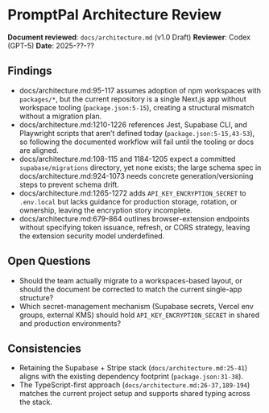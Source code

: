 # PromptPal Architecture Review

**Document reviewed**: `docs/architecture.md` (v1.0 Draft)
**Reviewer**: Codex (GPT-5)
**Date**: 2025-??-??

## Findings
- docs/architecture.md:95-117 assumes adoption of npm workspaces with `packages/*`, but the current repository is a single Next.js app without workspace tooling (`package.json:5-15`), creating a structural mismatch without a migration plan.
- docs/architecture.md:1210-1226 references Jest, Supabase CLI, and Playwright scripts that aren’t defined today (`package.json:5-15,43-53`), so following the documented workflow will fail until the tooling or docs are aligned.
- docs/architecture.md:108-115 and 1184-1205 expect a committed `supabase/migrations` directory, yet none exists; the large schema spec in docs/architecture.md:924-1073 needs concrete generation/versioning steps to prevent schema drift.
- docs/architecture.md:1265-1272 adds `API_KEY_ENCRYPTION_SECRET` to `.env.local` but lacks guidance for production storage, rotation, or ownership, leaving the encryption story incomplete.
- docs/architecture.md:679-864 outlines browser-extension endpoints without specifying token issuance, refresh, or CORS strategy, leaving the extension security model underdefined.

## Open Questions
- Should the team actually migrate to a workspaces-based layout, or should the document be corrected to match the current single-app structure?
- Which secret-management mechanism (Supabase secrets, Vercel env groups, external KMS) should hold `API_KEY_ENCRYPTION_SECRET` in shared and production environments?

## Consistencies
- Retaining the Supabase + Stripe stack (`docs/architecture.md:25-41`) aligns with the existing dependency footprint (`package.json:31-38`).
- The TypeScript-first approach (`docs/architecture.md:26-37,189-194`) matches the current project setup and supports shared typing across the stack.
